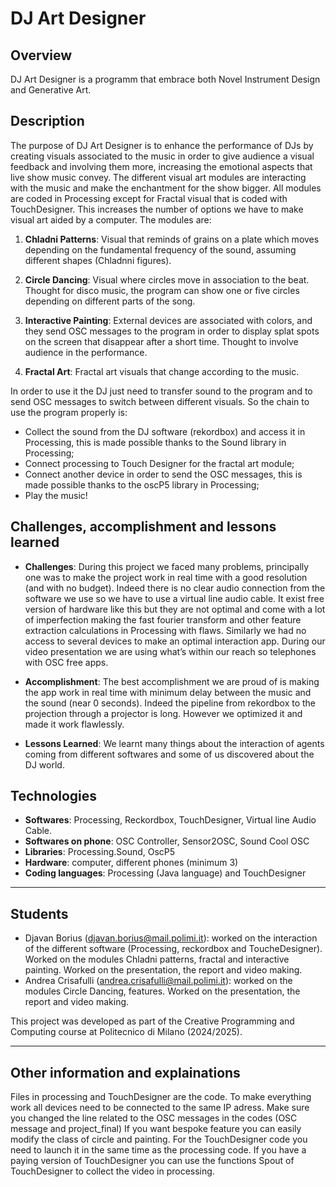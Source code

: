 # DJ Art Designer

## Overview
DJ Art Designer is a programm that embrace both Novel Instrument Design and Generative Art.

## Description
The purpose of DJ Art Designer is to enhance the performance of DJs by creating visuals associated to the music in order to give audience a visual feedback and involving them more, increasing the emotional aspects that live show music convey. 
The different visual art modules are interacting with the music and make the enchantment for the show bigger.
All modules are coded in Processing except for Fractal visual that is coded with TouchDesigner. This increases the number of options we have to make visual art aided by a computer.
The modules are:

1. **Chladni Patterns**:
Visual that reminds of grains on a plate which moves depending on the fundamental frequency of the sound, assuming different shapes (Chladnni figures).

2. **Circle Dancing**:
Visual where circles move in association to the beat. Thought for disco music, the program can show one or five circles depending on different parts of the song.

3. **Interactive Painting**:
External devices are associated with colors, and they send OSC messages to the program in order to display splat spots on the screen that disappear after a short time. Thought to involve audience in the performance.

4. **Fractal Art**:
Fractal art visuals that change according to the music.


In order to use it the DJ just need to transfer sound to the program and to send OSC messages to switch between different visuals.
So the chain to use the program properly is: 
- Collect the sound from the DJ software (rekordbox) and access it in Processing, this is made possible thanks to the Sound library in Processing;
- Connect processing to Touch Designer for the fractal art module;
- Connect another device in order to send the OSC messages, this is made possible thanks to the oscP5 library in Processing;
- Play the music!




## **Challenges, accomplishment and lessons learned**

- **Challenges**:
  During this project we faced many problems, principally one was to make the project work in real time with a good resolution (and with no budget). Indeed there is no clear audio connection from the software we use so we have to use a virtual line audio cable. It exist free version of hardware like this but they are not optimal and come with a lot of imperfection making the fast fourier transform and other feature extraction calculations in Processing with flaws.
  Similarly we had no access to several devices to make an optimal interaction app. During our video presentation we are using what’s within our reach so telephones with OSC free apps.

- **Accomplishment**: 
  The best accomplishment we are proud of is making the app work in real time with minimum delay between the music and the sound (near 0 seconds). Indeed the pipeline from rekordbox to the projection through a projector is long. However we optimized it and made it work flawlessly.

- **Lessons Learned**: 
  We learnt many things about the interaction of agents coming from different softwares and some of us discovered about the DJ world.

## Technologies
- **Softwares**: Processing, Reckordbox, TouchDesigner, Virtual line Audio Cable.
- **Softwares on phone**: OSC Controller, Sensor2OSC, Sound Cool OSC
- **Libraries**: Processing.Sound, OscP5
- **Hardware**: computer, different phones (minimum 3)
- **Coding languages**: Processing (Java language) and TouchDesigner

---

## Students
- Djavan Borius (djavan.borius@mail.polimi.it): worked on the interaction of the different software (Processing, reckordbox and ToucheDesigner). Worked on the modules Chladni patterns, fractal and interactive painting. Worked on the presentation, the report and video making.
- Andrea Crisafulli (andrea.crisafulli@mail.polimi.it): worked on the modules Circle Dancing, features. Worked on the presentation, the report and video making.

This project was developed as part of the Creative Programming and Computing course at Politecnico di Milano (2024/2025).

---

## Other information and explainations

Files in processing and TouchDesigner are the code.
To make everything work all devices need to be connected to the same IP adress. Make sure you changed the line related to the OSC messages in the codes (OSC message and project_final)
If you want bespoke feature you can easily modify the class of circle and painting. 
For the TouchDesigner code you need to launch it in the same time as the processing code. If you have a paying version of TouchDesigner you can use the functions Spout of TouchDesigner to collect the 
video in processing.